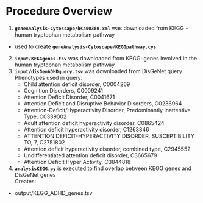 # Procedure Overview

1. <b>```geneAnalysis-Cytoscape/hsa00380.xml```</b> was downloaded from KEGG - human tryptophan metabolism pathway
  * used to create <b>```geneAnalysis-Cytoscape/KEGGpathway.cys```</b>
2. <b>```input/KEGGgenes.tsv```</b> was downloaded from KEGG: genes involved in the human tryptophan metabolism pathway
3. <b>```input/disGenADHDquery.tsv```</b> was downloaded from DisGeNet query
 <br>Phenotypes used in query:
    * Child attention deficit disorder, C0004269
    * Cognition Disorders, C0009241  
    * Attention Deficit Disorder, C0041671  
    * Attention Deficit and Disruptive Behavior Disorders, C0236964  
    * Attention-Deficit/Hyperactivity Disorder, Predominantly Inattentive Type, C0339002 
    * Adult attention deficit hyperactivity disorder, C0865424  
    * Attention deficit hyperactivity disorder, C1263846  
    * ATTENTION DEFICIT-HYPERACTIVITY DISORDER, SUSCEPTIBILITY TO, 7, C2751802  
    * Attention deficit hyperactivity disorder, combined type, C2945552  
    * Undifferentiated attention deficit disorder, C3665679  
    * Attention Deficit Hyper Activity, C3844818
4.  <b>```analysisKEGG.py```</b> is executed to find overlap between KEGG genes and DisGeNet genes </br>
  Creates:
  * output/KEGG_ADHD_genes.tsv

